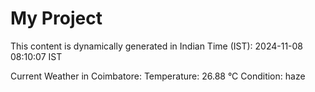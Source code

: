 # My Project

This content is dynamically generated in Indian Time (IST): 2024-11-08 08:10:07 IST


Current Weather in Coimbatore:
Temperature: 26.88 °C
Condition: haze
